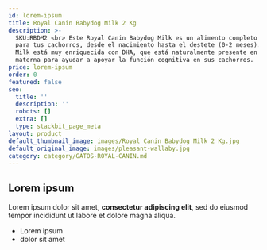 ```yaml
---
id: lorem-ipsum
title: Royal Canin Babydog Milk 2 Kg
description: >-
  SKU:RBDM2 <br> Este Royal Canin Babydog Milk es un alimento completo perfecto
  para tus cachorros, desde el nacimiento hasta el destete (0-2 meses). Babydog
  Milk está muy enriquecida con DHA, que está naturalmente presente en la leche
  materna para ayudar a apoyar la función cognitiva en sus cachorros.
price: lorem-ipsum
order: 0
featured: false
seo:
  title: ''
  description: ''
  robots: []
  extra: []
  type: stackbit_page_meta
layout: product
default_thumbnail_image: images/Royal Canin Babydog Milk 2 Kg.jpg
default_original_image: images/pleasant-wallaby.jpg
category: category/GATOS-ROYAL-CANIN.md
---
```

## Lorem ipsum

Lorem ipsum dolor sit amet, **consectetur adipiscing elit**, sed do eiusmod tempor incididunt ut labore et dolore magna aliqua.

- Lorem ipsum
- dolor sit amet